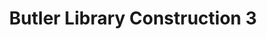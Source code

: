 ---
pid: '77'
_date: 15-Jun-32
derivativo_link: https://derivativo-4.library.columbia.edu/iiif/2/ldpd:341024/
dlc_link: https://dlc.library.columbia.edu/catalog/cul:j9kd51c5q3
format: photographs
iiif_json: https://derivativo-4.library.columbia.edu/iiif/2/ldpd:341024/info.json
_name: Beals, A. Tennyson
native_jpg: https://derivativo-4.library.columbia.edu/iiif/2/ldpd:341024/full/!768,768/0/native.jpg
shelf_location: Box no. Box 162, Folder no. Folder 11 (Buildings & Grounds - Morningside
  - Butler Library, Construction 1932), Historical Photograph Collection
subjects: Academic libraries; New York (N.Y.); Butler Library
summary: Butler Library construction, 15 June 1932.
title: Butler Library Construction 3
permalink: /photos/77/
layout: photo-page
---